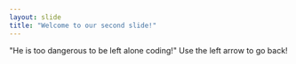 ```yaml
---
layout: slide
title: "Welcome to our second slide!"
---
```

"He is too dangerous to be left alone coding!"
Use the left arrow to go back!
